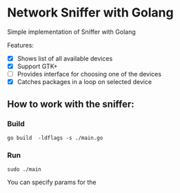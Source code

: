 # Network Sniffer with Golang
Simple implementation of Sniffer with Golang

Features:
- [x] Shows list of all available devices
- [x] Support GTK+
- [ ] Provides interface for choosing one of the devices
- [x] Catches packages in a loop on selected device

## How to work with the sniffer:
### Build
```
go build  -ldflags -s ./main.go
```
### Run
```
sudo ./main
```
You can specify params for the 